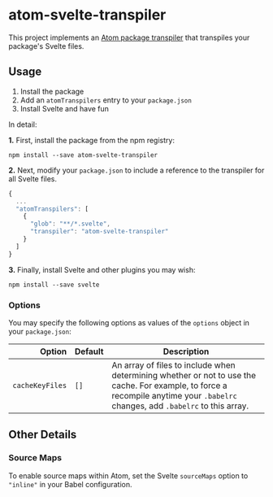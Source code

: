 # atom-svelte-transpiler

This project implements an [Atom package transpiler]() that transpiles your package's Svelte files.

## Usage

1. Install the package
2. Add an `atomTranspilers` entry to your `package.json`
3. Install Svelte and have fun

In detail:

**1.** First, install the package from the npm registry:

    npm install --save atom-svelte-transpiler

**2.** Next, modify your `package.json` to include a reference to the transpiler for all Svelte files.

```javascript
{
  ...
  "atomTranspilers": [
    {
      "glob": "**/*.svelte",
      "transpiler": "atom-svelte-transpiler"
    }
  ]
}
```

**3.** Finally, install Svelte and other plugins you may wish:

    npm install --save svelte

### Options

You may specify the following options as values of the `options` object in your `package.json`:

|Option|Default|Description|
|--:|---|---|
|`cacheKeyFiles`|`[]`|An array of files to include when determining whether or not to use the cache. For example, to force a recompile anytime your `.babelrc` changes, add `.babelrc` to this array.|

## Other Details

### Source Maps

To enable source maps within Atom, set the Svelte `sourceMaps` option to `"inline"` in your Babel configuration.
